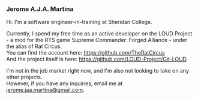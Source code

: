 ### Jerome A.J.A. Martina

Hi. I'm a software engineer-in-training at Sheridan College.

Currently, I spend my free time as an active developer on the LOUD Project - a mod for the RTS game Supreme Commander: Forged Alliance - under the alias of Rat Circus.  
You can find the account here: https://github.com/TheRatCircus  
And the project itself is here: https://github.com/LOUD-Project/Git-LOUD

I'm not in the job market right now, and I'm also not looking to take on any other projects.  
However, if you have any inquiries, email me at jerome.jaa.martina@gmail.com.

<!--
Here are some ideas to get you started:

- 🌱 I’m currently learning ...
- 👯 I’m looking to collaborate on ...
- 🤔 I’m looking for help with ...
- 💬 Ask me about ...

-->
